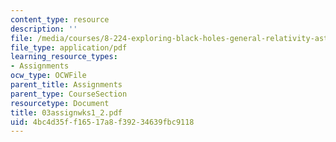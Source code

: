 ```yaml
---
content_type: resource
description: ''
file: /media/courses/8-224-exploring-black-holes-general-relativity-astrophysics-spring-2003/4bc4d35ff16517a8f39234639fbc9118_03assignwks1_2.pdf
file_type: application/pdf
learning_resource_types:
- Assignments
ocw_type: OCWFile
parent_title: Assignments
parent_type: CourseSection
resourcetype: Document
title: 03assignwks1_2.pdf
uid: 4bc4d35f-f165-17a8-f392-34639fbc9118
---
```

